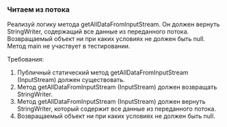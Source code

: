 
### Читаем из потока

Реализуй логику метода getAllDataFromInputStream. Он должен вернуть StringWriter, содержащий все данные из переданного потока.
Возвращаемый объект ни при каких условиях не должен быть null.
Метод main не участвует в тестировании.


Требования:
1.	Публичный статический метод getAllDataFromInputStream (InputStream) должен существовать.
2.	Метод getAllDataFromInputStream (InputStream) должен возвращать StringWriter.
3.	Метод getAllDataFromInputStream (InputStream) должен вернуть StringWriter, который содержит все данные из переданного потока.
4.	Возвращаемый объект ни при каких условиях не должен быть null.


